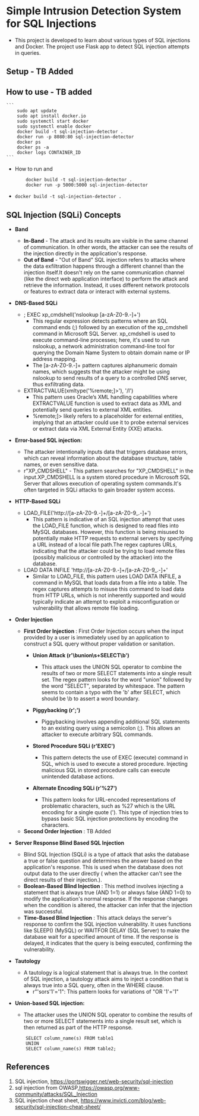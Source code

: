 # Simple Intrusion Detection System for SQL Injections

- This project is developed to learn about various types of SQL injections and Docker. The project use Flask app to detect SQL injection attempts in queries.


## Setup - TB Added

## How to use - TB added

    ```
        sudo apt update
        sudo apt install docker.io
        sudo systemctl start docker
        sudo systemctl enable docker
        docker build -t sql-injection-detector .
        docker run -p 8080:80 sql-injection-detector
        docker ps
        docker ps -a
        docker logs CONTAINER_ID
    ```

- How to run and 

    ```
        docker build -t sql-injection-detector .
        docker run -p 5000:5000 sql-injection-detector

    ```

- `docker build -t sql-injection-detector .`

## SQL Injection (SQLi) Concepts

- **Band**
    - **In-Band** - The attack and its results are visible in the same channel of communication. In other words, the attacker can see the results of the injection directly in the application's response.
    - **Out of Band** - "Out of Band" SQL injection refers to attacks where the data exfiltration happens through a different channel than the injection itself.It doesn't rely on the same communication channel (like the direct web application interface) to perform the attack and retrieve the information. Instead, it uses different network protocols or features to extract data or interact with external systems. 

- **DNS-Based SQLi**
    - ; EXEC xp_cmdshell('nslookup [a-zA-Z0-9.-]+')
        - This regular expression detects patterns where an SQL command ends (;) followed by an execution of the xp_cmdshell command in Microsoft SQL Server. xp_cmdshell is used to execute command-line processes; here, it's used to run nslookup, a network administration command-line tool for querying the Domain Name System to obtain domain name or IP address mapping.
        - The [a-zA-Z0-9.-]+ pattern captures alphanumeric domain names, which suggests that the attacker might be using nslookup to send results of a query to a controlled DNS server, thus exfiltrating data.
    - EXTRACTVALUE(xmltype('%remote;]>'), '/l')
        - This pattern uses Oracle’s XML handling capabilities where EXTRACTVALUE function is used to extract data as XML and potentially send queries to external XML entities.
        - %remote;]> likely refers to a placeholder for external entities, implying that an attacker could use it to probe external services or extract data via XML External Entity (XXE) attacks.
- **Error-based SQL injection:** 
    - The attacker intentionally inputs data that triggers database errors, which can reveal information about the database structure, table names, or even sensitive data.
    - r"XP_CMDSHELL" - This pattern searches for "XP_CMDSHELL" in the input.XP_CMDSHELL is a system stored procedure in Microsoft SQL Server that allows execution of operating system commands.It's often targeted in SQLi attacks to gain broader system access.

- **HTTP-Based SQLi**
    - LOAD_FILE('http://[a-zA-Z0-9.-]+/[a-zA-Z0-9_.-]+')
        - This pattern is indicative of an SQL injection attempt that uses the LOAD_FILE function, which is designed to read files into MySQL databases. However, this function is being misused to potentially make HTTP requests to external servers by specifying a URL instead of a local file path.The regex captures URLs, indicating that the attacker could be trying to load remote files (possibly malicious or controlled by the attacker) into the database.
    - LOAD DATA INFILE 'http://[a-zA-Z0-9.-]+/[a-zA-Z0-9_.-]+'
        - Similar to LOAD_FILE, this pattern uses LOAD DATA INFILE, a command in MySQL that loads data from a file into a table. The regex captures attempts to misuse this command to load data from HTTP URLs, which is not inherently supported and would typically indicate an attempt to exploit a misconfiguration or vulnerability that allows remote file loading.
- **Order Injection**
    - **First Order Injection** : First Order Injection occurs when the input provided by a user is immediately used by an application to construct a SQL query without proper validation or sanitation.
        - **Union Attack (r'\bunion\s+SELECT\b')**
            - This attack uses the UNION SQL operator to combine the results of two or more SELECT statements into a single result set. The regex pattern looks for the word "union" followed by the word "SELECT", separated by whitespace. The pattern seems to contain a typo with the 'b' after SELECT, which should be \b to assert a word boundary.

        - **Piggybacking (r';')**
            - Piggybacking involves appending additional SQL statements to an existing query using a semicolon (;). This allows an attacker to execute arbitrary SQL commands.

        - **Stored Procedure SQLi (r'EXEC')**
            - This pattern detects the use of EXEC (execute) command in SQL, which is used to execute a stored procedure. Injecting malicious SQL in stored procedure calls can execute unintended database actions.

        - **Alternate Encoding SQLi (r'%27')**
            - This pattern looks for URL-encoded representations of problematic characters, such as %27 which is the URL encoding for a single quote ('). This type of injection tries to bypass basic SQL injection protections by encoding the characters.
    - **Second Order Injection** : TB Added
- **Server Response Blind Based SQL Injection**
    - Blind SQL Injection (SQLi) is a type of attack that asks the database a true or false question and determines the answer based on the application's response. This is used when the database does not output data to the user directly ( when the attacker can't see the direct results of their injection.).
    - **Boolean-Based Blind Injection** : This method involves injecting a statement that is always true (AND 1=1) or always false (AND 1=0) to modify the application's normal response. If the response changes when the condition is altered, the attacker can infer that the injection was successful.
    - **Time-Based Blind Injection** : This attack delays the server's response to confirm the SQL injection vulnerability. It uses functions like SLEEP() (MySQL) or WAITFOR DELAY (SQL Server) to make the database wait for a specified amount of time. If the response is delayed, it indicates that the query is being executed, confirming the vulnerability.
- **Tautology**
    - A tautology is a logical statement that is always true. In the context of SQL injection, a tautology attack aims to inject a condition that is always true into a SQL query, often in the WHERE clause.
        - r"'sors'1'='1": This pattern looks for variations of "OR '1'='1"

- **Union-based SQL injection:** 
    - The attacker uses the UNION SQL operator to combine the results of two or more SELECT statements into a single result set, which is then returned as part of the HTTP response.

    ```
        SELECT column_name(s) FROM table1
        UNION
        SELECT column_name(s) FROM table2;
    ```

## References
1. SQL injection, https://portswigger.net/web-security/sql-injection
2. sql injection from OWASP,https://owasp.org/www-community/attacks/SQL_Injection
3. SQL injection cheat sheet, https://www.invicti.com/blog/web-security/sql-injection-cheat-sheet/
